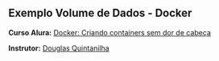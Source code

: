 ## Exemplo Volume de Dados - Docker

<strong>Curso Alura:</strong> [Docker: Criando containers sem dor de cabeça](https://cursos.alura.com.br/course/docker-e-docker-compose)

<strong>Instrutor:</strong> [Douglas Quintanilha](https://www.linkedin.com/in/douglas-quintanilha/)